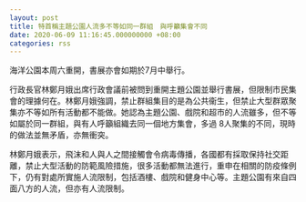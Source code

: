 ```yaml
---
layout: post
title: 特首稱主題公園人流多不等如同一群組　與呼籲集會不同
date: 2020-06-09 11:16:45.000000000 +08:00
categories: rss
---
```


海洋公園本周六重開，書展亦會如期於7月中舉行。

行政長官林鄭月娥出席行政會議前被問到重開主題公園並舉行書展，但限制市民集會的理據何在。林鄭月娥強調，禁止群組集目的是為公共衞生，但禁止大型群眾聚集亦不等如所有活動都不能做。她認為主題公園、戲院和超市的人流雖多，但不等如屬於同一群組，與有人呼籲組織去同一個地方集會，多過 8人聚集的不同，現時的做法並無矛盾，亦無衝突。

林鄭月娥表示，飛沫和人與人之間接觸會令病毒傳播，各國都有採取保持社交距離，禁止大型活動的防範風險措施，很多活動都無法進行，重申在相關的防疫條例下，仍有對處所實施人流限制，包括酒樓、戲院和健身中心等。主題公園有來自四面八方的人流，但亦有人流限制。
